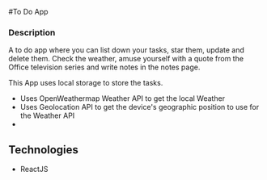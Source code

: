 #To Do App


### Description
A to do app where you can list down your tasks, star them, update and delete them.
Check the weather, amuse yourself with  a quote from the Office television series and write notes in the notes page.

This App uses local storage to store the tasks.
- Uses OpenWeathermap Weather API to get the local Weather
- Uses Geolocation API to get the device's geographic position to use for the Weather API
- 

## Technologies
- ReactJS


 
 
